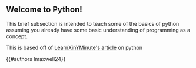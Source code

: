 ## Welcome to Python!

This brief subsection is intended to teach some of the basics of python assuming you already have some basic understanding of programming as a concept. 

This is based off of [LearnXinYMinute's article](https://learnxinyminutes.com/python/) on python


{{#authors lmaxwell24}}